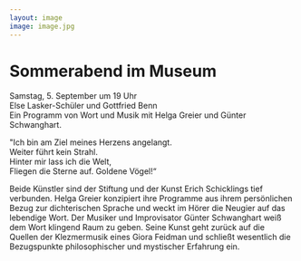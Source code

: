 ```yaml
---
layout: image
image: image.jpg
---
```


# Sommerabend im Museum

Samstag, 5. September um 19 Uhr  
Else Lasker-Schüler und Gottfried Benn  
Ein Programm von Wort und Musik mit Helga Greier
und Günter Schwanghart. 

"Ich bin am Ziel meines Herzens angelangt.  
Weiter führt kein Strahl.  
Hinter mir lass ich die Welt,  
Fliegen die Sterne auf. Goldene Vögel!“

Beide Künstler sind der Stiftung und der Kunst Erich Schicklings tief verbunden. Helga Greier konzipiert ihre Programme aus ihrem persönlichen Bezug zur dichterischen Sprache und weckt im Hörer die Neugier auf das lebendige Wort. Der Musiker und Improvisator Günter Schwanghart weiß dem Wort klingend Raum zu geben. Seine Kunst geht zurück auf die Quellen der Klezmermusik eines Giora Feidman und schließt wesentlich die Bezugspunkte philosophischer und mystischer Erfahrung ein. 

